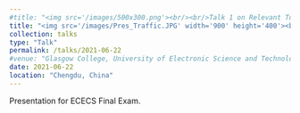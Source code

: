 ```yaml
---
#title: "<img src='/images/500x300.png'><br/><br/>Talk 1 on Relevant Topic in Your Field"
title: "<img src='/images/Pres_Traffic.JPG' width='900' height='400'><br/><br/>Restore and Improve Urban Traffic Infrastructure"
collection: talks
type: "Talk"
permalink: /talks/2021-06-22
#venue: "Glasgow College, University of Electronic Science and Technology of China"
date: 2021-06-22
location: "Chengdu, China"
---
```


Presentation for ECECS Final Exam. 